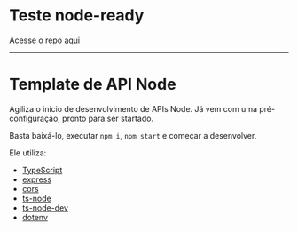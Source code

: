 # Teste node-ready

Acesse o repo [aqui](https://github.com/cgcdoss/node-ready)

--- 

# Template de API Node

Agiliza o início de desenvolvimento de APIs Node. Já vem com uma pré-configuração, pronto para ser startado.

Basta baixá-lo, executar `npm i`, `npm start` e começar a desenvolver.

Ele utiliza:

- [TypeScript](https://www.typescriptlang.org/)
- [express](https://www.npmjs.com/package/express)
- [cors](https://www.npmjs.com/package/cors)
- [ts-node](https://www.npmjs.com/package/ts-node)
- [ts-node-dev](https://www.npmjs.com/package/ts-node-dev)
- [dotenv](https://www.npmjs.com/package/dotenv)
